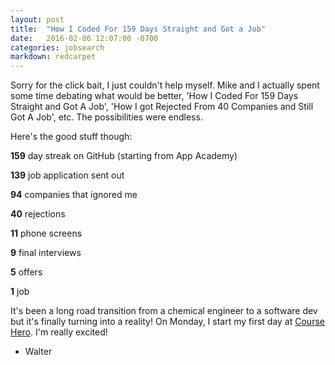 ```yaml
---
layout: post
title:  "How I Coded For 159 Days Straight and Got a Job"
date:   2016-02-06 12:07:00 -0700
categories: jobsearch
markdown: redcarpet
---
```

Sorry for the click bait, I just couldn't help myself. Mike and I actually spent some time debating what would be better, 'How I Coded For 159 Days Straight and Got A Job', 'How I got Rejected From 40 Companies and Still Got A Job', etc. The possibilities were endless.

Here's the good stuff though:

**159** day streak on GitHub (starting from App Academy)

**139** job application sent out

**94** companies that ignored me

**40** rejections

**11** phone screens

**9** final interviews

**5** offers

**1** job

It's been a long road transition from a chemical engineer to a software dev but it's finally turning into a reality! On Monday, I start my first day at [Course Hero](https://coursehero.com). I'm really excited!

- Walter
